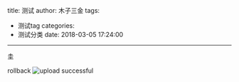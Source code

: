 title: 测试
author: 木子三金
tags:
  - 测试tag
categories:
  - 测试分类
date: 2018-03-05 17:24:00
---
圭

rollback
![upload successful](/images/pasted-0.png)